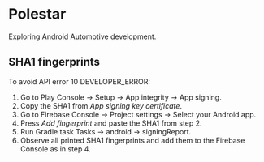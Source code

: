 # Polestar

Exploring Android Automotive development.

## SHA1 fingerprints

To avoid API error 10 DEVELOPER_ERROR:

1. Go to Play Console -> Setup -> App integrity -> App signing.
2. Copy the SHA1 from *App signing key certificate*.
3. Go to Firebase Console -> Project settings -> Select your Android app.
4. Press *Add fingerprint* and paste the SHA1 from step 2.
5. Run Gradle task Tasks -> android -> signingReport.
6. Observe all printed SHA1 fingerprints and add them to the Firebase Console as in step 4.
